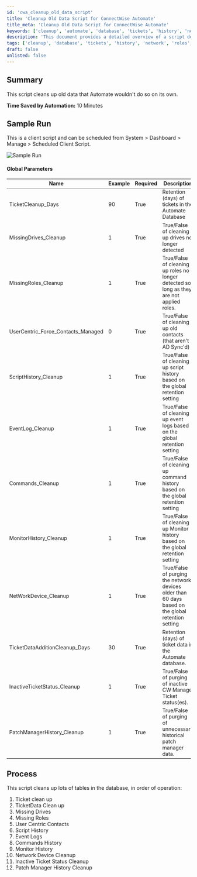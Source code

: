```yaml
---
id: 'cwa_cleanup_old_data_script'
title: 'Cleanup Old Data Script for ConnectWise Automate'
title_meta: 'Cleanup Old Data Script for ConnectWise Automate'
keywords: ['cleanup', 'automate', 'database', 'tickets', 'history', 'network', 'roles', 'contacts', 'events', 'patch']
description: 'This document provides a detailed overview of a script designed to clean up old data in ConnectWise Automate, including ticket history, network devices, and more. It outlines the global parameters, process flow, and expected time savings from automation.'
tags: ['cleanup', 'database', 'tickets', 'history', 'network', 'roles', 'contacts', 'events', 'patch']
draft: false
unlisted: false
---
```

## Summary

This script cleans up old data that Automate wouldn't do so on its own.  

**Time Saved by Automation:** 10 Minutes

## Sample Run

This is a client script and can be scheduled from System > Dashboard > Manage > Scheduled Client Script.

![Sample Run](..\..\..\static\img\Proval-Maintenance\image_1.png)

#### Global Parameters

| Name                                   | Example | Required | Description                                                                                     |
|----------------------------------------|---------|----------|-------------------------------------------------------------------------------------------------|
| TicketCleanup_Days                     | 90      | True     | Retention (days) of tickets in the Automate Database                                           |
| MissingDrives_Cleanup                  | 1       | True     | True/False of cleaning up drives no longer detected                                            |
| MissingRoles_Cleanup                   | 1       | True     | True/False of cleaning up roles no longer detected so long as they are not applied roles.     |
| UserCentric_Force_Contacts_Managed     | 0       | True     | True/False of cleaning up old contacts (that aren't AD Sync'd)                                 |
| ScriptHistory_Cleanup                   | 1       | True     | True/False of cleaning up script history based on the global retention setting                 |
| EventLog_Cleanup                       | 1       | True     | True/False of cleaning up event logs based on the global retention setting                     |
| Commands_Cleanup                       | 1       | True     | True/False of cleaning up command history based on the global retention setting                |
| MonitorHistory_Cleanup                 | 1       | True     | True/False of cleaning up Monitor history based on the global retention setting                |
| NetWorkDevice_Cleanup                  | 1       | True     | True/False of purging the network devices older than 60 days based on the global retention setting |
| TicketDataAdditionCleanup_Days         | 30      | True     | Retention (days) of ticket data in the Automate database.                                      |
| InactiveTicketStatus_Cleanup           | 1       | True     | True/False of purging of inactive CW Manage Ticket status(es).                                 |
| PatchManagerHistory_Cleanup            | 1       | True     | True/False of purging of unnecessary historical patch manager data.                             |

## Process

This script cleans up lots of tables in the database, in order of operation:

1. Ticket clean up
2. TicketData Clean up
3. Missing Drives
4. Missing Roles
5. User Centric Contacts
6. Script History
7. Event Logs
8. Commands History
9. Monitor History
10. Network Device Cleanup
11. Inactive Ticket Status Cleanup
12. Patch Manager History Cleanup


